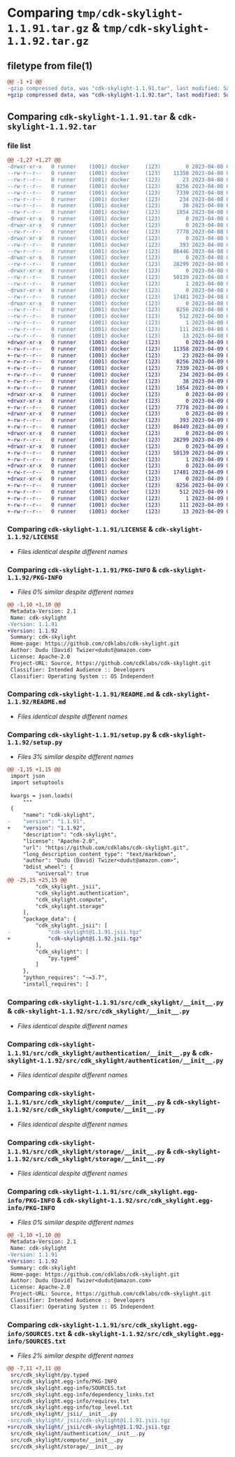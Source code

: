 # Comparing `tmp/cdk-skylight-1.1.91.tar.gz` & `tmp/cdk-skylight-1.1.92.tar.gz`

## filetype from file(1)

```diff
@@ -1 +1 @@
-gzip compressed data, was "cdk-skylight-1.1.91.tar", last modified: Sat Apr  8 00:13:07 2023, max compression
+gzip compressed data, was "cdk-skylight-1.1.92.tar", last modified: Sun Apr  9 00:15:17 2023, max compression
```

## Comparing `cdk-skylight-1.1.91.tar` & `cdk-skylight-1.1.92.tar`

### file list

```diff
@@ -1,27 +1,27 @@
-drwxr-xr-x   0 runner    (1001) docker     (123)        0 2023-04-08 00:13:07.891054 cdk-skylight-1.1.91/
--rw-r--r--   0 runner    (1001) docker     (123)    11358 2023-04-08 00:12:55.000000 cdk-skylight-1.1.91/LICENSE
--rw-r--r--   0 runner    (1001) docker     (123)       23 2023-04-08 00:12:55.000000 cdk-skylight-1.1.91/MANIFEST.in
--rw-r--r--   0 runner    (1001) docker     (123)     8256 2023-04-08 00:13:07.891054 cdk-skylight-1.1.91/PKG-INFO
--rw-r--r--   0 runner    (1001) docker     (123)     7339 2023-04-08 00:12:55.000000 cdk-skylight-1.1.91/README.md
--rw-r--r--   0 runner    (1001) docker     (123)      234 2023-04-08 00:12:55.000000 cdk-skylight-1.1.91/pyproject.toml
--rw-r--r--   0 runner    (1001) docker     (123)       38 2023-04-08 00:13:07.891054 cdk-skylight-1.1.91/setup.cfg
--rw-r--r--   0 runner    (1001) docker     (123)     1854 2023-04-08 00:12:55.000000 cdk-skylight-1.1.91/setup.py
-drwxr-xr-x   0 runner    (1001) docker     (123)        0 2023-04-08 00:13:07.887054 cdk-skylight-1.1.91/src/
-drwxr-xr-x   0 runner    (1001) docker     (123)        0 2023-04-08 00:13:07.887054 cdk-skylight-1.1.91/src/cdk_skylight/
--rw-r--r--   0 runner    (1001) docker     (123)     7778 2023-04-08 00:12:55.000000 cdk-skylight-1.1.91/src/cdk_skylight/__init__.py
-drwxr-xr-x   0 runner    (1001) docker     (123)        0 2023-04-08 00:13:07.891054 cdk-skylight-1.1.91/src/cdk_skylight/_jsii/
--rw-r--r--   0 runner    (1001) docker     (123)      393 2023-04-08 00:12:55.000000 cdk-skylight-1.1.91/src/cdk_skylight/_jsii/__init__.py
--rw-r--r--   0 runner    (1001) docker     (123)    86446 2023-04-08 00:12:55.000000 cdk-skylight-1.1.91/src/cdk_skylight/_jsii/cdk-skylight@1.1.91.jsii.tgz
-drwxr-xr-x   0 runner    (1001) docker     (123)        0 2023-04-08 00:13:07.891054 cdk-skylight-1.1.91/src/cdk_skylight/authentication/
--rw-r--r--   0 runner    (1001) docker     (123)    28299 2023-04-08 00:12:55.000000 cdk-skylight-1.1.91/src/cdk_skylight/authentication/__init__.py
-drwxr-xr-x   0 runner    (1001) docker     (123)        0 2023-04-08 00:13:07.891054 cdk-skylight-1.1.91/src/cdk_skylight/compute/
--rw-r--r--   0 runner    (1001) docker     (123)    50139 2023-04-08 00:12:55.000000 cdk-skylight-1.1.91/src/cdk_skylight/compute/__init__.py
--rw-r--r--   0 runner    (1001) docker     (123)        1 2023-04-08 00:12:55.000000 cdk-skylight-1.1.91/src/cdk_skylight/py.typed
-drwxr-xr-x   0 runner    (1001) docker     (123)        0 2023-04-08 00:13:07.891054 cdk-skylight-1.1.91/src/cdk_skylight/storage/
--rw-r--r--   0 runner    (1001) docker     (123)    17481 2023-04-08 00:12:55.000000 cdk-skylight-1.1.91/src/cdk_skylight/storage/__init__.py
-drwxr-xr-x   0 runner    (1001) docker     (123)        0 2023-04-08 00:13:07.891054 cdk-skylight-1.1.91/src/cdk_skylight.egg-info/
--rw-r--r--   0 runner    (1001) docker     (123)     8256 2023-04-08 00:13:07.000000 cdk-skylight-1.1.91/src/cdk_skylight.egg-info/PKG-INFO
--rw-r--r--   0 runner    (1001) docker     (123)      512 2023-04-08 00:13:07.000000 cdk-skylight-1.1.91/src/cdk_skylight.egg-info/SOURCES.txt
--rw-r--r--   0 runner    (1001) docker     (123)        1 2023-04-08 00:13:07.000000 cdk-skylight-1.1.91/src/cdk_skylight.egg-info/dependency_links.txt
--rw-r--r--   0 runner    (1001) docker     (123)      111 2023-04-08 00:13:07.000000 cdk-skylight-1.1.91/src/cdk_skylight.egg-info/requires.txt
--rw-r--r--   0 runner    (1001) docker     (123)       13 2023-04-08 00:13:07.000000 cdk-skylight-1.1.91/src/cdk_skylight.egg-info/top_level.txt
+drwxr-xr-x   0 runner    (1001) docker     (123)        0 2023-04-09 00:15:17.763279 cdk-skylight-1.1.92/
+-rw-r--r--   0 runner    (1001) docker     (123)    11358 2023-04-09 00:15:02.000000 cdk-skylight-1.1.92/LICENSE
+-rw-r--r--   0 runner    (1001) docker     (123)       23 2023-04-09 00:15:02.000000 cdk-skylight-1.1.92/MANIFEST.in
+-rw-r--r--   0 runner    (1001) docker     (123)     8256 2023-04-09 00:15:17.763279 cdk-skylight-1.1.92/PKG-INFO
+-rw-r--r--   0 runner    (1001) docker     (123)     7339 2023-04-09 00:15:02.000000 cdk-skylight-1.1.92/README.md
+-rw-r--r--   0 runner    (1001) docker     (123)      234 2023-04-09 00:15:02.000000 cdk-skylight-1.1.92/pyproject.toml
+-rw-r--r--   0 runner    (1001) docker     (123)       38 2023-04-09 00:15:17.763279 cdk-skylight-1.1.92/setup.cfg
+-rw-r--r--   0 runner    (1001) docker     (123)     1854 2023-04-09 00:15:02.000000 cdk-skylight-1.1.92/setup.py
+drwxr-xr-x   0 runner    (1001) docker     (123)        0 2023-04-09 00:15:17.759279 cdk-skylight-1.1.92/src/
+drwxr-xr-x   0 runner    (1001) docker     (123)        0 2023-04-09 00:15:17.759279 cdk-skylight-1.1.92/src/cdk_skylight/
+-rw-r--r--   0 runner    (1001) docker     (123)     7778 2023-04-09 00:15:02.000000 cdk-skylight-1.1.92/src/cdk_skylight/__init__.py
+drwxr-xr-x   0 runner    (1001) docker     (123)        0 2023-04-09 00:15:17.759279 cdk-skylight-1.1.92/src/cdk_skylight/_jsii/
+-rw-r--r--   0 runner    (1001) docker     (123)      393 2023-04-09 00:15:02.000000 cdk-skylight-1.1.92/src/cdk_skylight/_jsii/__init__.py
+-rw-r--r--   0 runner    (1001) docker     (123)    86449 2023-04-09 00:15:02.000000 cdk-skylight-1.1.92/src/cdk_skylight/_jsii/cdk-skylight@1.1.92.jsii.tgz
+drwxr-xr-x   0 runner    (1001) docker     (123)        0 2023-04-09 00:15:17.763279 cdk-skylight-1.1.92/src/cdk_skylight/authentication/
+-rw-r--r--   0 runner    (1001) docker     (123)    28299 2023-04-09 00:15:02.000000 cdk-skylight-1.1.92/src/cdk_skylight/authentication/__init__.py
+drwxr-xr-x   0 runner    (1001) docker     (123)        0 2023-04-09 00:15:17.763279 cdk-skylight-1.1.92/src/cdk_skylight/compute/
+-rw-r--r--   0 runner    (1001) docker     (123)    50139 2023-04-09 00:15:02.000000 cdk-skylight-1.1.92/src/cdk_skylight/compute/__init__.py
+-rw-r--r--   0 runner    (1001) docker     (123)        1 2023-04-09 00:15:02.000000 cdk-skylight-1.1.92/src/cdk_skylight/py.typed
+drwxr-xr-x   0 runner    (1001) docker     (123)        0 2023-04-09 00:15:17.763279 cdk-skylight-1.1.92/src/cdk_skylight/storage/
+-rw-r--r--   0 runner    (1001) docker     (123)    17481 2023-04-09 00:15:02.000000 cdk-skylight-1.1.92/src/cdk_skylight/storage/__init__.py
+drwxr-xr-x   0 runner    (1001) docker     (123)        0 2023-04-09 00:15:17.759279 cdk-skylight-1.1.92/src/cdk_skylight.egg-info/
+-rw-r--r--   0 runner    (1001) docker     (123)     8256 2023-04-09 00:15:17.000000 cdk-skylight-1.1.92/src/cdk_skylight.egg-info/PKG-INFO
+-rw-r--r--   0 runner    (1001) docker     (123)      512 2023-04-09 00:15:17.000000 cdk-skylight-1.1.92/src/cdk_skylight.egg-info/SOURCES.txt
+-rw-r--r--   0 runner    (1001) docker     (123)        1 2023-04-09 00:15:17.000000 cdk-skylight-1.1.92/src/cdk_skylight.egg-info/dependency_links.txt
+-rw-r--r--   0 runner    (1001) docker     (123)      111 2023-04-09 00:15:17.000000 cdk-skylight-1.1.92/src/cdk_skylight.egg-info/requires.txt
+-rw-r--r--   0 runner    (1001) docker     (123)       13 2023-04-09 00:15:17.000000 cdk-skylight-1.1.92/src/cdk_skylight.egg-info/top_level.txt
```

### Comparing `cdk-skylight-1.1.91/LICENSE` & `cdk-skylight-1.1.92/LICENSE`

 * *Files identical despite different names*

### Comparing `cdk-skylight-1.1.91/PKG-INFO` & `cdk-skylight-1.1.92/PKG-INFO`

 * *Files 0% similar despite different names*

```diff
@@ -1,10 +1,10 @@
 Metadata-Version: 2.1
 Name: cdk-skylight
-Version: 1.1.91
+Version: 1.1.92
 Summary: cdk-skylight
 Home-page: https://github.com/cdklabs/cdk-skylight.git
 Author: Dudu (David) Twizer<dudut@amazon.com>
 License: Apache-2.0
 Project-URL: Source, https://github.com/cdklabs/cdk-skylight.git
 Classifier: Intended Audience :: Developers
 Classifier: Operating System :: OS Independent
```

### Comparing `cdk-skylight-1.1.91/README.md` & `cdk-skylight-1.1.92/README.md`

 * *Files identical despite different names*

### Comparing `cdk-skylight-1.1.91/setup.py` & `cdk-skylight-1.1.92/setup.py`

 * *Files 3% similar despite different names*

```diff
@@ -1,15 +1,15 @@
 import json
 import setuptools
 
 kwargs = json.loads(
     """
 {
     "name": "cdk-skylight",
-    "version": "1.1.91",
+    "version": "1.1.92",
     "description": "cdk-skylight",
     "license": "Apache-2.0",
     "url": "https://github.com/cdklabs/cdk-skylight.git",
     "long_description_content_type": "text/markdown",
     "author": "Dudu (David) Twizer<dudut@amazon.com>",
     "bdist_wheel": {
         "universal": true
@@ -25,15 +25,15 @@
         "cdk_skylight._jsii",
         "cdk_skylight.authentication",
         "cdk_skylight.compute",
         "cdk_skylight.storage"
     ],
     "package_data": {
         "cdk_skylight._jsii": [
-            "cdk-skylight@1.1.91.jsii.tgz"
+            "cdk-skylight@1.1.92.jsii.tgz"
         ],
         "cdk_skylight": [
             "py.typed"
         ]
     },
     "python_requires": "~=3.7",
     "install_requires": [
```

### Comparing `cdk-skylight-1.1.91/src/cdk_skylight/__init__.py` & `cdk-skylight-1.1.92/src/cdk_skylight/__init__.py`

 * *Files identical despite different names*

### Comparing `cdk-skylight-1.1.91/src/cdk_skylight/authentication/__init__.py` & `cdk-skylight-1.1.92/src/cdk_skylight/authentication/__init__.py`

 * *Files identical despite different names*

### Comparing `cdk-skylight-1.1.91/src/cdk_skylight/compute/__init__.py` & `cdk-skylight-1.1.92/src/cdk_skylight/compute/__init__.py`

 * *Files identical despite different names*

### Comparing `cdk-skylight-1.1.91/src/cdk_skylight/storage/__init__.py` & `cdk-skylight-1.1.92/src/cdk_skylight/storage/__init__.py`

 * *Files identical despite different names*

### Comparing `cdk-skylight-1.1.91/src/cdk_skylight.egg-info/PKG-INFO` & `cdk-skylight-1.1.92/src/cdk_skylight.egg-info/PKG-INFO`

 * *Files 0% similar despite different names*

```diff
@@ -1,10 +1,10 @@
 Metadata-Version: 2.1
 Name: cdk-skylight
-Version: 1.1.91
+Version: 1.1.92
 Summary: cdk-skylight
 Home-page: https://github.com/cdklabs/cdk-skylight.git
 Author: Dudu (David) Twizer<dudut@amazon.com>
 License: Apache-2.0
 Project-URL: Source, https://github.com/cdklabs/cdk-skylight.git
 Classifier: Intended Audience :: Developers
 Classifier: Operating System :: OS Independent
```

### Comparing `cdk-skylight-1.1.91/src/cdk_skylight.egg-info/SOURCES.txt` & `cdk-skylight-1.1.92/src/cdk_skylight.egg-info/SOURCES.txt`

 * *Files 2% similar despite different names*

```diff
@@ -7,11 +7,11 @@
 src/cdk_skylight/py.typed
 src/cdk_skylight.egg-info/PKG-INFO
 src/cdk_skylight.egg-info/SOURCES.txt
 src/cdk_skylight.egg-info/dependency_links.txt
 src/cdk_skylight.egg-info/requires.txt
 src/cdk_skylight.egg-info/top_level.txt
 src/cdk_skylight/_jsii/__init__.py
-src/cdk_skylight/_jsii/cdk-skylight@1.1.91.jsii.tgz
+src/cdk_skylight/_jsii/cdk-skylight@1.1.92.jsii.tgz
 src/cdk_skylight/authentication/__init__.py
 src/cdk_skylight/compute/__init__.py
 src/cdk_skylight/storage/__init__.py
```


